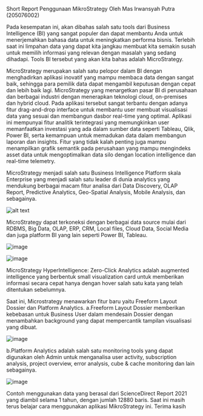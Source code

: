 Short Report Penggunaan MikroStrategy
Oleh Mas Irwansyah Putra (205076002)


Pada kesempatan ini, akan dibahas salah satu tools dari Business Intelligence (BI) yang sangat populer dan dapat membantu Anda untuk menerjemahkan bahasa data untuk meningkatkan performa bisnis. Terlebih saat ini limpahan data yang dapat kita jangkau membuat kita semakin susah untuk memilih informasi yang relevan dengan masalah yang sedang dihadapi. Tools BI tersebut yang akan kita bahas adalah MicroStrategy.
 
MicroStrategy merupakan salah satu pelopor dalam BI dengan menghadirkan aplikasi inovatif yang mampu membaca data dengan sangat baik, sehingga para pemilik data dapat mengambil keputusan dengan cepat dan lebih baik lagi. MicroStrategy yang menargetkan pasar BI di perusahaan dan berbagai industri dengan menerapkan teknologi cloud, on-premises dan hybrid cloud. Pada aplikasi tersebut sangat terbantu dengan adanya fitur drag-and-drop interface untuk membantu user membuat visualisasi data yang sesuai dan membangun dasbor real-time yang optimal. Aplikasi ini mempunyai fitur analitik terintegrasi yang memungkinkan user memanfaatkan investasi yang ada dalam sumber data seperti Tableau, Qlik, Power BI, serta kemampuan untuk memadukan data dalam membangun laporan dan insights. Fitur yang tidak kalah penting juga mampu menampilkan grafik semantik pada perusahaan yang mampu mengindeks asset data untuk mengoptimalkan data silo dengan location intelligence dan real-time telemetry.

MicroStrategy menjadi salah satu Business Intelligence Platform skala Enterprise yang menjadi salah satu leader di dunia analytics yang mendukung berbagai macam fitur analisa dari Data Discovery, OLAP Report, Predictive Analytics, Geo-Spatial Analysis, Mobile Analysis, dan sebagainya.

![alt text](https://user-images.githubusercontent.com/28435764/143301371-ad669048-3cdf-4708-8e8f-8b6e43ba07ce.png?raw=true)



MicroStrategy dapat terkoneksi dengan berbagai data source mulai dari RDBMS, Big Data, OLAP, ERP, CRM, Local files, Cloud Data, Social Media dan juga platform BI yang lain seperti Power BI, Tableau.

![image](https://user-images.githubusercontent.com/28435764/143301489-f6814ecd-ef05-4d86-a18c-e3793f0df0d0.png)

![image](https://user-images.githubusercontent.com/28435764/143301519-053ac38c-0b1a-4ce0-9560-79ac4d3dcc92.png)


MicroStrategy HyperIntelligence: Zero-Click Analytics adalah augmented intelligence yang berbentuk small visualization card untuk memberikan informasi secara cepat hanya dengan hover salah satu kata yang telah ditentukan sebelumnya.

Saat ini, Microstrategy menawarkan fitur baru yaitu Freeform Layout Dossier dan Platform Analytics.
a.Freeform Layout Dossier memberikan kebebasan untuk Business User dalam mendesain Dossier dengan menambahkan background yang dapat mempercantik tampilan visualisasi yang dibuat.

![image](https://user-images.githubusercontent.com/28435764/143301614-07dcc19b-0e06-43ae-a491-f35a4761c5d0.png)


b.Platform Analytics adalah salah satu monitoring tools yang dapat digunakan oleh Admin untuk menganalisa user activity, subscription analysis, project overview, error analysis, cube & cache monitoring dan lain sebagainya.

![image](https://user-images.githubusercontent.com/28435764/143301624-807c40fc-dbc3-4388-bb2b-8b8d089247f6.png)

Contoh menggunakan data yang berasal dari ScienceDirect Report 2021 yang diambil selama 1 tahun, dengan jumlah 12880 baris. Saat ini masih terus belajar cara menggunakan aplikasi MikroStrategy ini. Terima kasih
